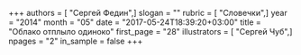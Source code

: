 +++
authors = [ "Сергей Федин",]
slogan = ""
rubric = [ "Словечки",]
year = "2014"
month = "05"
date = "2017-05-24T18:39:20+03:00"
title = "Облако отплыло одиноко"
first_page = "28"
illustrators = [ "Сергей Чуб",]
npages = "2"
in_sample = false
+++
